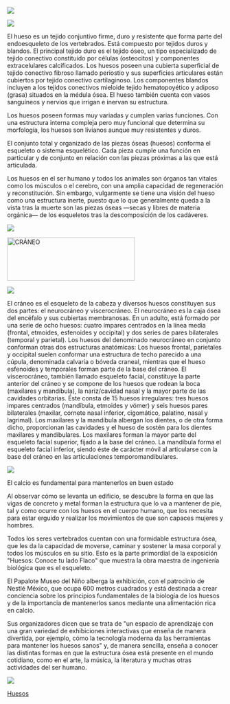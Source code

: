 
![](https://lh3.googleusercontent.com/-nqE-kXJZybc/Wt9-4_J1BfI/AAAAAAAAAKQ/x6Pz772FwnIK3jXJJ0UhniaoiatUgd0oACLcBGAs/w530-h298-n-rw/HUesos.jpg)

![](https://images.cooltext.com/5136305.png) 
 
El hueso es un tejido conjuntivo firme, duro y resistente que forma parte del endoesqueleto de los vertebrados. Está compuesto por tejidos duros y blandos. El principal tejido duro es el tejido óseo, un tipo especializado de tejido conectivo constituido por células (osteocitos) y componentes extracelulares calcificados. Los huesos poseen una cubierta superficial de tejido conectivo fibroso llamado periostio y sus superficies articulares están cubiertos por tejido conectivo cartilaginoso. Los componentes blandos incluyen a los tejidos conectivos mieloide tejido hematopoyético y adiposo (grasa) situados en la médula ósea. El hueso también cuenta con vasos sanguíneos y nervios que irrigan e inervan su estructura.

Los huesos poseen formas muy variadas y cumplen varias funciones. Con una estructura interna compleja pero muy funcional que determina su morfología, los huesos son livianos aunque muy resistentes y duros.

El conjunto total y organizado de las piezas óseas (huesos) conforma el esqueleto o sistema esquelético. Cada pieza cumple una función en particular y de conjunto en relación con las piezas próximas a las que está articulada.

Los huesos en el ser humano y todos los animales son órganos tan vitales como los músculos o el cerebro, con una amplia capacidad de regeneración y reconstitución. Sin embargo, vulgarmente se tiene una visión del hueso como una estructura inerte, puesto que lo que generalmente queda a la vista tras la muerte son las piezas óseas —secas y libres de materia orgánica— de los esqueletos tras la descomposición de los cadáveres.

![](https://upload.wikimedia.org/wikipedia/commons/thumb/9/9f/Human_skeleton_front_es.svg/270px-Human_skeleton_front_es.svg.png)  

<a href="https://es.cooltext.com"><img src="https://images.cooltext.com/5136313.png" width="297" height="101" alt="CRÁNEO" /></a>



![](https://upload.wikimedia.org/wikipedia/commons/thumb/9/92/Es-Human_skull_front_in_Spanish_%28bones%29.png/272px-Es-Human_skull_front_in_Spanish_%28bones%29.png)

El cráneo es el esqueleto de la cabeza y diversos huesos constituyen sus dos partes: el neurocráneo y viscerocráneo. El neurocráneo es la caja ósea del encéfalo y sus cubiertas membranosas. En un adulto, está formado por una serie de ocho huesos: cuatro impares centrados en la línea media (frontal, etmoides, esfenoides y occipital) y dos series de pares bilaterales (temporal y parietal). Los huesos del denominado neurocráneo en conjunto conforman otras dos estructuras anatómicas: Los huesos frontal, parietales y occipital suelen conformar una estructura de techo parecido a una cúpula, denominada calvaria o bóveda craneal, mientras que el hueso esfenoides y temporales forman parte de la base del cráneo. El viscerocráneo, también llamado esqueleto facial, constituye la parte anterior del cráneo y se compone de los huesos que rodean la boca (maxilares y mandíbula), la nariz/cavidad nasal y la mayor parte de las cavidades orbitarias. Éste consta de 15 huesos irregulares: tres huesos impares centrados (mandíbula, etmoides y vómer) y seis huesos pares bilaterales (maxilar, cornete nasal inferior, cigomático, palatino, nasal y lagrimal). Los maxilares y la mandíbula albergan los dientes, o de otra forma dicho, proporcionan las cavidades y el hueso de sostén para los dientes maxilares y mandibulares. Los maxilares forman la mayor parte del esqueleto facial superior, fijado a la base del cráneo. La mandíbula forma el esqueleto facial inferior, siendo éste de carácter móvil al articularse con la base del cráneo en las articulaciones temporomandibulares.

![](https://images.cooltext.com/5136314.png) 

El calcio es fundamental para mantenerlos en buen estado

Al observar cómo se levanta un edificio, se descubre la forma en que las vigas de concreto y metal forman la estructura que lo va a mantener de pie, tal y como ocurre con los huesos en el cuerpo humano, que los necesita para estar erguido y realizar los movimientos de que son capaces mujeres y hombres.

Todos los seres vertebrados cuentan con una formidable estructura ósea, que les da la capacidad de moverse, caminar y sostener la masa corporal y todos los músculos en su sitio. Esto es la parte primordial de la exposición "Huesos: Conoce tu lado Flaco" que muestra la obra maestra de ingeniería biológica que es el esqueleto.

El Papalote Museo del Niño alberga la exhibición, con el patrocinio de Nestlé México, que ocupa 600 metros cuadrados y está destinada a crear conciencia sobre los principios fundamentales de la biología de los huesos y de la importancia de mantenerlos sanos mediante una alimentación rica en calcio.

Sus organizadores dicen que se trata de "un espacio de aprendizaje con una gran variedad de exhibiciones interactivas que enseña de manera divertida, por ejemplo, cómo la tecnología moderna da las herramientas para mantener los huesos sanos" y, de manera sencilla, enseña a conocer las distintas formas en que la estructura ósea está presente en el mundo cotidiano, como en el arte, la música, la literatura y muchas otras actividades del ser humano.

![](https://image.slidesharecdn.com/calcio-entrenamiento-130515164343-phpapp01/95/la-importancia-del-calcio-en-la-vida-5-638.jpg?cb=1368788839)


[Huesos](Huesosk.md)

